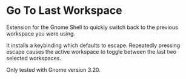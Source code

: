 Go To Last Workspace
====================

Extension for the Gnome Shell to quickly switch back to the previous
workspace you were using.

It installs a keybinding which defaults to <Super>escape. Repeatedly
pressing <Super>escape causes the active workspace to toggle between
the last two selected workspaces.

Only tested with Gnome version 3.20.
